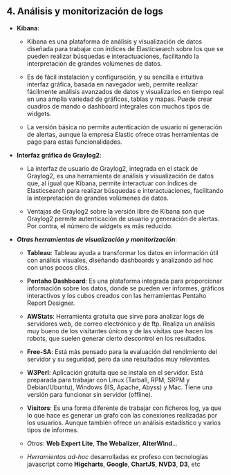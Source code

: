## 4. Análisis y monitorización de logs

- **Kibana**:
    
    - Kibana es una plataforma de análisis y visualización de datos diseñada para trabajar con índices de Elasticsearch sobre los que se pueden realizar búsquedas e interactuaciones, facilitando la interpretación de grandes volúmenes de datos.
    
    - Es de fácil instalación y configuración, y su sencilla e intuitiva interfaz gráfica, basada en navegador web, permite realizar fácilmente análisis avanzados de datos y visualizarlos en tiempo real en una amplia variedad de gráficos, tablas y mapas. Puede crear cuadros de mando o dashboard integrales con muchos tipos de widgets.
    
    - La versión básica no permite autenticación de usuario ni generación de alertas, aunque la empresa Elastic ofrece otras herramientas de pago para estas funcionalidades.

- **Interfaz gráfica de Graylog2**:
    
    - La interfaz de usuario de Graylog2, integrada en el stack de Graylog2, es una herramienta de análisis y visualización de datos que, al igual que Kibana, permite interactuar con índices de Elasticsearch para realizar búsquedas e interactuaciones, facilitando la interpretación de grandes volúmenes de datos.    
    
    - Ventajas de Graylog2 sobre la versión libre de Kibana son que Graylog2 permite autenticación de usuario y generación de alertas. Por contra, el número de widgets es más reducido.

- **_Otras herramientas de visualización y monitorización_**:

    - **Tableau**: Tableau ayuda a transformar los datos en información útil con análisis visuales, diseñando dashboards y analizando ad hoc con unos pocos clics.

    - **Pentaho Dashboard**: Es una plataforma integrada para proporcionar información sobre los datos, donde se pueden ver informes, gráficos interactivos y los cubos creados con las herramientas Pentaho Report Designer.

    - **AWStats**: Herramienta gratuita que sirve para analizar logs de servidores web, de correo electrónico y de ftp. Realiza un análisis muy bueno de los visitantes únicos y de las visitas que hacen los robots, que suelen generar cierto descontrol en los resultados.

    - **Free-SA**: Está más pensado para la evaluación del rendimiento del servidor y su seguridad, pero da una resultados muy relevantes.

    - **W3Perl**: Aplicación gratuita que se instala en el servidor. Está preparada para trabajar con Linux (Tarball, RPM, SRPM y Debian/Ubuntu), Windows (IIS, Apache, Abyss) y Mac. Tiene una versión para funcionar sin servidor (offline).

    - **Visitors**: Es una forma diferente de trabajar con ficheros log, ya que lo que hace es generar un grafo con las conexiones realizadas por los usuarios. Aunque también ofrece un análisis estadístico y varios tipos de informes.

    - _Otras_: **Web Expert Lite**, **The Webalizer**, **AlterWind**...
    
    - _Herramientas ad-hoc_ desarrolladas ex profeso con tecnologías javascript como **Higcharts**, **Google**, **ChartJS**, **NVD3**, **D3**, etc

